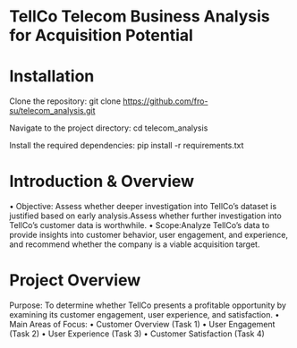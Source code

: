 # TellCo Telecom Business Analysis for Acquisition Potential

# Installation

Clone the repository: git clone https://github.com/fro-su/telecom_analysis.git

Navigate to the project directory: cd telecom_analysis

Install the required dependencies: pip install -r requirements.txt

# Introduction & Overview

• Objective: Assess whether deeper investigation into TellCo’s dataset
is justified based on early analysis.Assess whether further
investigation into TellCo’s customer data is worthwhile.
• Scope:Analyze TellCo’s data to provide insights into customer
behavior, user engagement, and experience, and recommend whether
the company is a viable acquisition target.

# Project Overview

Purpose: To determine whether TellCo presents a profitable opportunity
by examining its customer engagement, user experience, and
satisfaction.
• Main Areas of Focus:
• Customer Overview (Task 1)
• User Engagement (Task 2)
• User Experience (Task 3)
• Customer Satisfaction (Task 4)
